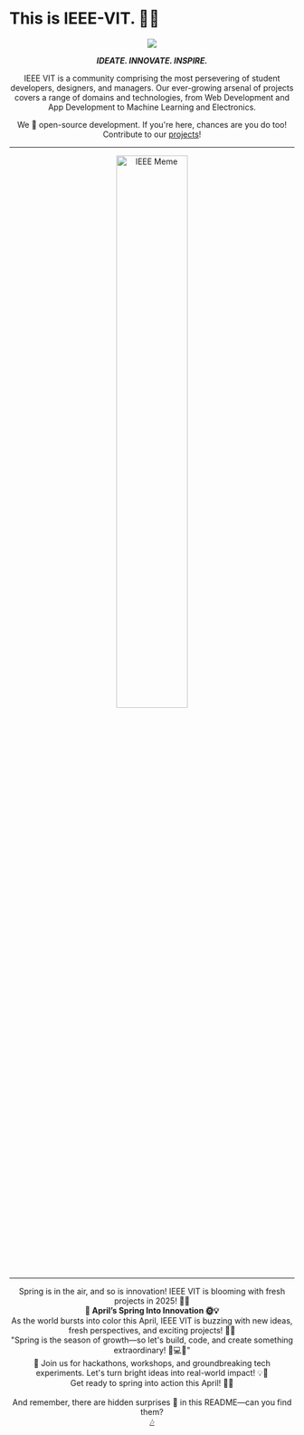 # This is IEEE-VIT. 🌸🚀  

<p align="center">
  <img src="https://github.com/IEEE-VIT/.github/blob/main/profile/IEEE%20Space.png">
</p>  

<p align="center">
  <b><i>IDEATE. INNOVATE. INSPIRE.</i></b>  
</p>  

<p align="center">
  IEEE VIT is a community comprising the most persevering of student developers, designers, and managers. Our ever-growing arsenal of projects covers a range of domains and technologies, from Web Development and App Development to Machine Learning and Electronics.  
</p>  

<p align="center">
  We 💙 open-source development. If you're here, chances are you do too! Contribute to our <a href="https://github.com/orgs/IEEE-VIT/repositories">projects</a>!  
</p>  

---

<div align="center">
  <img src="https://github.com/thedvlprguy/.github/blob/main/profile/ieeememe.jpeg" alt="IEEE Meme" style="width: 50%; height: auto;">
  <br><br>  
  <hr>  
  Spring is in the air, and so is innovation! IEEE VIT is blooming with fresh projects in 2025! 🌷🚀  
</div>  

<div align="center">
  <b>🌼 April’s Spring Into Innovation 🌞💡</b>  
</div>  

<div align="center">
  As the world bursts into color this April, IEEE VIT is buzzing with new ideas, fresh perspectives, and exciting projects! 🌱✨  
  <br>"Spring is the season of growth—so let's build, code, and create something extraordinary! 🌸💻✨"  
</div>  

<div align="center">
  🌟 Join us for hackathons, workshops, and groundbreaking tech experiments. Let's turn bright ideas into real-world impact! 💡🔧  
  <br>Get ready to spring into action this April! 🌷🚀  
</div>  

<div align="center">
  <br>And remember, there are hidden surprises 🥚 in this README—can you find them?  
</div>  

<div align="center">
  <a href="https://www.youtube.com/watch?v=0NKUpo_xKyQ" target="_blank">🎶</a>  
</div>  

